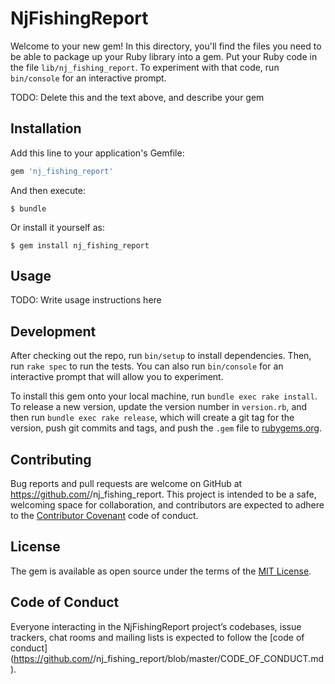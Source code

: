 # NjFishingReport

Welcome to your new gem! In this directory, you'll find the files you need to be able to package up your Ruby library into a gem. Put your Ruby code in the file `lib/nj_fishing_report`. To experiment with that code, run `bin/console` for an interactive prompt.

TODO: Delete this and the text above, and describe your gem

## Installation

Add this line to your application's Gemfile:

```ruby
gem 'nj_fishing_report'
```

And then execute:

    $ bundle

Or install it yourself as:

    $ gem install nj_fishing_report

## Usage

TODO: Write usage instructions here

## Development

After checking out the repo, run `bin/setup` to install dependencies. Then, run `rake spec` to run the tests. You can also run `bin/console` for an interactive prompt that will allow you to experiment.

To install this gem onto your local machine, run `bundle exec rake install`. To release a new version, update the version number in `version.rb`, and then run `bundle exec rake release`, which will create a git tag for the version, push git commits and tags, and push the `.gem` file to [rubygems.org](https://rubygems.org).

## Contributing

Bug reports and pull requests are welcome on GitHub at https://github.com/<github username>/nj_fishing_report. This project is intended to be a safe, welcoming space for collaboration, and contributors are expected to adhere to the [Contributor Covenant](http://contributor-covenant.org) code of conduct.

## License

The gem is available as open source under the terms of the [MIT License](https://opensource.org/licenses/MIT).

## Code of Conduct

Everyone interacting in the NjFishingReport project’s codebases, issue trackers, chat rooms and mailing lists is expected to follow the [code of conduct](https://github.com/<github username>/nj_fishing_report/blob/master/CODE_OF_CONDUCT.md).

